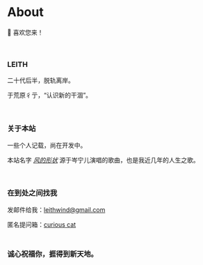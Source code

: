 # About


:tada: 喜欢您来！

&nbsp;
&nbsp;

### LEITH

二十代后半，脱轨离岸。

于荒原彳亍，“认识新的干涸”。

&nbsp;
&nbsp;

### 关于本站

一些个人记载，尚在开发中。

本站名字 [*风的形状*](https://weibo.com/tv/show/1034:4663375431663697?from=old_pc_videoshow) 源于岑宁儿演唱的歌曲，也是我近几年的人生之歌。

&nbsp;
&nbsp;

### 在到处之间找我

发邮件给我：leithwind@gmail.com

匿名提问箱：[curious cat](https://curiouscat.live/Lisbonhavetosay_)

&nbsp;
&nbsp;
&nbsp;

<font face="微软雅黑" size=3>**诚心祝福你，捱得到新天地。**</font>


